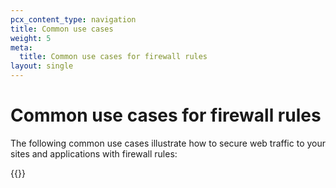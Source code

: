 ```yaml
---
pcx_content_type: navigation
title: Common use cases
weight: 5
meta:
  title: Common use cases for firewall rules
layout: single
---
```


# Common use cases for firewall rules

The following common use cases illustrate how to secure web traffic to your sites and applications with firewall rules:

{{<directory-listing>}}
